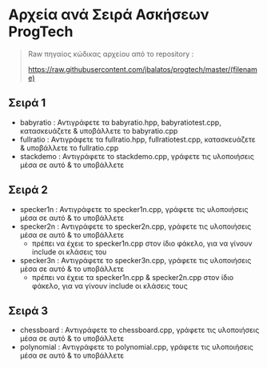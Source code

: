 # Αρχεία ανά Σειρά Ασκήσεων ProgTech

> Raw πηγαίος κώδικας αρχείου από το repository :
> 
> https://raw.githubusercontent.com/jbalatos/progtech/master/(filename)

## Σειρά 1
- babyratio : Αντιγράφετε τα babyratio.hpp,  babyratiotest.cpp,  κατασκευάζετε & υποβάλλετε το babyratio.cpp
- fullratio : Αντιγράφετε τα fullratio.hpp,  fullratiotest.cpp,  κατασκευάζετε & υποβάλλετε το fullratio.cpp
- stackdemo : Αντιγράφετε το stackdemo.cpp,  γράφετε τις υλοποιήσεις μέσα σε αυτό & το υποβάλλετε

## Σειρά 2
- specker1n : Αντιγράφετε το specker1n.cpp,  γράφετε τις υλοποιήσεις μέσα σε αυτό & το υποβάλλετε
- specker2n : Αντιγράφετε το specker2n.cpp,  γράφετε τις υλοποιήσεις μέσα σε αυτό & το υποβάλλετε
  - πρέπει να έχειε το specker1n.cpp στον ίδιο φάκελο,  για να γίνουν include οι κλάσεις του
- specker3n : Αντιγράφετε το specker3n.cpp,  γράφετε τις υλοποιήσεις μέσα σε αυτό & το υποβάλλετε
  - πρέπει να έχειε τα specker1n.cpp & specker2n.cpp στον ίδιο φάκελο,  για να γίνουν include οι κλάσεις τους

## Σειρά 3
- chessboard : Αντιγράφετε το chessboard.cpp,  γράφετε τις υλοποιήσεις μέσα σε αυτό & το υποβάλλετε
- polynomial : Αντιγράφετε το polynomial.cpp,  γράφετε τις υλοποιήσεις μέσα σε αυτό & το υποβάλλετε
